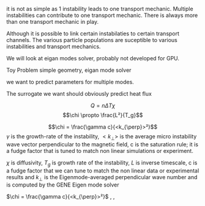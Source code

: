 it is not as simple as 1 instability leads to one transport mechanic. Multiple instabilities can contribute to one transport mechanic. There is always more than one transport mechanic in play. 

Although it is possible to link certain instabilaties to certain transport channels. The various particle populations are suceptible to various instabilities and transport mechanics. 

We will look at eigan modes solver, probably not developed for GPU.

Toy Problem
simple geometry, eigan mode solver

we want to predict parameters for multiple modes. 

The surrogate we want should obviously predict heat flux

$$
Q = n \Delta T \chi
$$
$$\chi \propto \frac{L²}{T_g}$$

$$\chi = \frac{\gamma c}{<k_{\perp}>²}$$
$\gamma$ is the growth-rate of the instability, $<k_{\perp}>$
is the average micro instability wave vector perpendicular to the magnetic field, c is the saturation rule; it is a fudge factor that is tuned to match non linear simulations or experiment.

$\chi$ is diffusivity, $T_g$ is growth rate of the instability, $L$ is inverse timescale, c is a fudge factor that we can tune to match the non linear data or experimental results and $k_{\perp}$ is the Eigenmode-averaged perpendicular wave number and is computed by the GENE Eigen mode solver

$\chi = \frac{\gamma c}{<k_{\perp}>²}$ , , 


